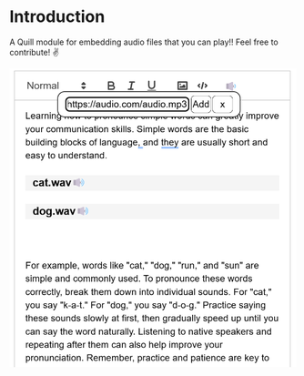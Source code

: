 # Introduction 

A Quill module for embedding audio files that you can play!!
Feel free to contribute! ✌️


![Image](./assets/a.png)